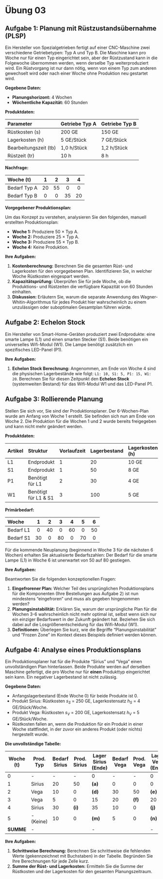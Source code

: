 # Übung 03


## Aufgabe 1: Planung mit Rüstzustandsübernahme (PLSP)

Ein Hersteller von Spezialgetrieben fertigt auf einer CNC-Maschine zwei
verschiedene Getriebetypen: Typ A und Typ B. Die Maschine kann pro Woche
nur für einen Typ eingerichtet sein, aber der Rüstzustand kann in die
Folgewoche übernommen werden, wenn derselbe Typ weiterproduziert wird.
Ein Rüstvorgang ist nur dann nötig, wenn von einem Typ zum anderen
gewechselt wird oder nach einer Woche ohne Produktion neu gestartet
wird.

**Gegebene Daten:**

- **Planungshorizont:** 4 Wochen
- **Wöchentliche Kapazität:** 60 Stunden

**Produktdaten:**

| Parameter             | Getriebe Typ A | Getriebe Typ B |
|:----------------------|:---------------|:---------------|
| Rüstkosten (s)        | 200 GE         | 150 GE         |
| Lagerkosten (h)       | 5 GE/Stück     | 7 GE/Stück     |
| Bearbeitungszeit (tb) | 1,0 h/Stück    | 1,2 h/Stück    |
| Rüstzeit (tr)         | 10 h           | 8 h            |

**Nachfrage:**

| Woche (t)    |  1  |  2  |  3  |  4  |
|:-------------|:---:|:---:|:---:|:---:|
| Bedarf Typ A | 20  | 55  |  0  |  0  |
| Bedarf Typ B |  0  |  0  | 35  | 20  |

**Vorgegebener Produktionsplan:**

Um das Konzept zu verstehen, analysieren Sie den folgenden, manuell
erstellten Produktionsplan:

- **Woche 1:** Produziere 50 $\times$ Typ A.
- **Woche 2:** Produziere 25 $\times$ Typ A.
- **Woche 3:** Produziere 55 $\times$ Typ B.
- **Woche 4:** Keine Produktion.

**Ihre Aufgaben:**

1.  **Kostenberechnung:** Berechnen Sie die gesamten Rüst- und
    Lagerkosten für den vorgegebenen Plan. Identifizieren Sie, in
    welcher Woche Rüstkosten eingespart werden.
2.  **Kapazitätsprüfung:** Überprüfen Sie für jede Woche, ob die
    Produktions- und Rüstzeiten die verfügbare Kapazität von 60 Stunden
    einhalten.
3.  **Diskussion:** Erläutern Sie, warum die separate Anwendung des
    Wagner-Whitin-Algorithmus für jedes Produkt hier wahrscheinlich zu
    einem unzulässigen oder suboptimalen Gesamtplan führen würde.

## Aufgabe 2: Echelon Stock

Ein Hersteller von Smart-Home-Geräten produziert zwei Endprodukte: eine
smarte Lampe (L1) und einen smarten Stecker (S1). Beide benötigen ein
universelles Wifi-Modul (W1). Die Lampe benötigt zusätzlich ein
spezifisches LED-Panel (P1).

**Ihre Aufgaben:**

1.  **Echelon Stock Berechnung:** Angenommen, am Ende von Woche 4 sind
    die physischen Lagerbestände wie folgt:
    `L1: 10, S1: 5, P1: 15, W1: 20`. Berechnen Sie für diesen Zeitpunkt
    den **Echelon Stock** (systemweiten Bestand) für das Wifi-Modul W1
    und das LED-Panel P1.

## Aufgabe 3: Rollierende Planung

Stellen Sie sich vor, Sie sind der Produktionsplaner. Der 6-Wochen-Plan
wurde am Anfang von Woche 1 erstellt. Sie befinden sich nun am Ende von
Woche 2. Die Produktion für die Wochen 1 und 2 wurde bereits freigegeben
und kann nicht mehr geändert werden.

**Produktdaten:**

| Artikel | Struktur             | Vorlaufzeit | Lagerbestand | Lagerkostensatz (h) |
|:--------|:---------------------|:------------|:-------------|:--------------------|
| L1      | Endprodukt           | 1           | 20           | 10 GE               |
| S1      | Endprodukt           | 1           | 50           | 8 GE                |
| P1      | Benötigt für L1      | 2           | 30           | 4 GE                |
| W1      | Benötigt für L1 & S1 | 3           | 100          | 5 GE                |

**Primärbedarf:**

| Woche     |  1  |  2  |  3  |  4  |  5  |  6  |
|:----------|:---:|:---:|:---:|:---:|:---:|:---:|
| Bedarf L1 |  0  | 40  |  0  | 60  |  0  | 50  |
| Bedarf S1 | 30  |  0  | 80  |  0  | 70  |  0  |

Für die kommende Neuplanung (beginnend in Woche 3 für die nächsten 6
Wochen) erhalten Sie aktualisierte Bedarfszahlen: Der Bedarf für die
smarte Lampe (L1) in Woche 6 ist unerwartet von 50 auf 80 gestiegen.

**Ihre Aufgaben:**

Beantworten Sie die folgenden konzeptionellen Fragen:

1.  **Eingefrorener Plan:** Welcher Teil des ursprünglichen
    Produktionsplans für die Komponenten (Ihre Bestellungen aus
    Aufgabe 2) ist nun mindestens “eingefroren” und muss als gegeben
    hingenommen werden?
2.  **Planungsinstabilität:** Erklären Sie, warum der ursprüngliche Plan
    für die Wochen 3-6 wahrscheinlich nicht mehr optimal ist, selbst
    wenn sich nur ein einziger Bedarfswert in der Zukunft geändert hat.
    Beziehen Sie sich dabei auf die Losgrößenentscheidung für das
    Wifi-Modul (W1).
3.  **Definitionen:** Überlegen Sie kurz, wie die Begriffe
    “Planungsinstabilität” und “Frozen Zone” im Kontext dieses Beispiels
    definiert werden können.

## Aufgabe 4: Analyse eines Produktionsplans

Ein Produktionsplaner hat für die Produkte “Sirius” und “Vega” einen
unvollständigen Plan hinterlassen. Beide Produkte werden auf derselben
Maschine gefertigt, die pro Woche nur für **einen** Produkttyp
eingerichtet sein kann. Ein negativer Lagerbestand ist nicht zulässig.

**Gegebene Daten:**

- Anfangslagerbestand (Ende Woche 0) für beide Produkte ist 0.
- Produkt Sirius: Rüstkosten $s_S$ = 250 GE, Lagerkostensatz $h_S$ = 4
  GE/Stück/Woche.
- Produkt Vega: Rüstkosten $s_V$ = 200 GE, Lagerkostensatz $h_V$ = 5
  GE/Stück/Woche.
- Rüstkosten fallen an, wenn die Produktion für ein Produkt in einer
  Woche stattfindet, in der zuvor ein anderes Produkt (oder nichts)
  hergestellt wurde.

**Die unvollständige Tabelle:**

| Woche (t) | Prod. Typ | Bedarf Sirius | Prod. Sirius | Lager Sirius (Ende) | Bedarf Vega | Prod. Vega | Lager Vega (Ende) | Rüstk. | Lagerk. (Summe) |
|----|----|----|----|----|----|----|----|----|----|
| 0 | \- | \- | \- | 0 | \- | \- | 0 | \- | \- |
| 1 | Sirius | 20 | 50 | **(a)** | 0 | 0 | 0 | **(b)** | **(c)** |
| 2 | Vega | 10 | 0 | **(d)** | 30 | 50 | **(e)** | 200 | 180 |
| 3 | Vega | 5 | 0 | 15 | 20 | **(f)** | 20 | **(g)** | **(h)** |
| 4 | Sirius | 30 | **(i)** | 35 | 10 | 0 | **(j)** | **(k)** | **(l)** |
| 5 | \- (Keine) | 10 | 0 | **(m)** | 5 | 0 | **(n)** | **(o)** | 125 |
| **SUMME** | \- |  |  | \- |  |  | \- | **(p)** | **(q)** |

**Ihre Aufgaben:**

1.  **Schrittweise Berechnung:** Berechnen Sie schrittweise die
    fehlenden Werte (gekennzeichnet mit Buchstaben) in der Tabelle.
    Begründen Sie Ihre Berechnungen für jede Zelle kurz.
2.  **Summe der Rüst- und Lagerkosten:** Ermitteln Sie die Summe der
    Rüstkosten und der Lagerkosten für den gesamten Planungszeitraum.
